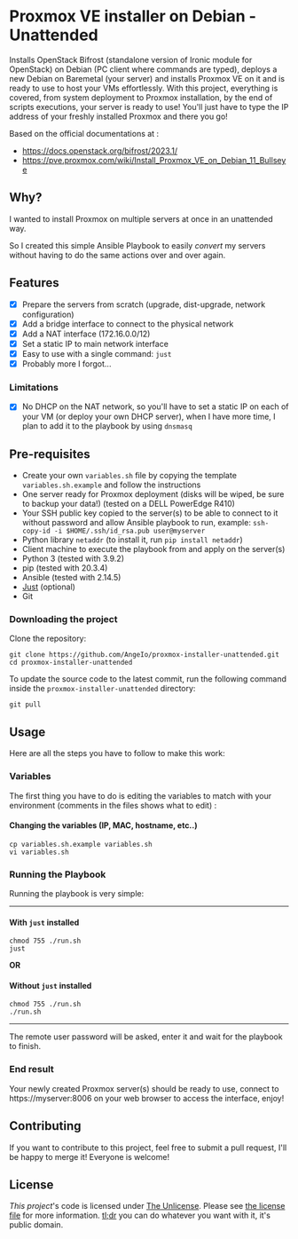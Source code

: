 # Proxmox VE installer on Debian - Unattended

Installs OpenStack Bifrost (standalone version of Ironic module for OpenStack) on Debian (PC client where commands are typed), deploys a new Debian on Baremetal (your server) and installs Proxmox VE on it and is ready to use to host your VMs effortlessly.
With this project, everything is covered, from system deployment to Proxmox installation, by the end of scripts executions, your server is ready to use! You'll just have to type the IP address of your freshly installed Proxmox and there you go!

Based on the official documentations at :
- https://docs.openstack.org/bifrost/2023.1/
- https://pve.proxmox.com/wiki/Install_Proxmox_VE_on_Debian_11_Bullseye

## Why?

I wanted to install Proxmox on multiple servers at once in an unattended way.

So I created this simple Ansible Playbook to easily _convert_ my servers without having to do the same actions over and over again.

## Features

- [x] Prepare the servers from scratch (upgrade, dist-upgrade, network configuration)
- [x] Add a bridge interface to connect to the physical network
- [x] Add a NAT interface (172.16.0.0/12)
- [x] Set a static IP to main network interface
- [x] Easy to use with a single command: `just`
- [x] Probably more I forgot...

### Limitations

- [x] No DHCP on the NAT network, so you'll have to set a static IP on each of your VM (or deploy your own DHCP server), when I have more time, I plan to add it to the playbook by using `dnsmasq`

## Pre-requisites

- Create your own `variables.sh` file by copying the template `variables.sh.example` and follow the instructions
- One server ready for Proxmox deployment (disks will be wiped, be sure to backup your data!) (tested on a DELL PowerEdge R410)
- Your SSH public key copied to the server(s) to be able to connect to it without password and allow Ansible playbook to run, example: `ssh-copy-id -i $HOME/.ssh/id_rsa.pub user@myserver`
- Python library `netaddr` (to install it, run `pip install netaddr`)
- Client machine to execute the playbook from and apply on the server(s)
- Python 3 (tested with 3.9.2)
- pip (tested with 20.3.4)
- Ansible (tested with 2.14.5)
- [Just](https://github.com/casey/just) (optional)
- Git

### Downloading the project

Clone the repository:

```shell
git clone https://github.com/AngeIo/proxmox-installer-unattended.git
cd proxmox-installer-unattended
```

To update the source code to the latest commit, run the following command inside the `proxmox-installer-unattended` directory:

```shell
git pull
```

## Usage

Here are all the steps you have to follow to make this work:

### Variables

The first thing you have to do is editing the variables to match with your environment (comments in the files shows what to edit) :

#### Changing the variables (IP, MAC, hostname, etc..)
```shell
cp variables.sh.example variables.sh
vi variables.sh
```

### Running the Playbook

Running the playbook is very simple:

---
#### With `just` installed
```shell
chmod 755 ./run.sh
just
```

**OR**

#### Without `just` installed
```shell
chmod 755 ./run.sh
./run.sh
```
---

The remote user password will be asked, enter it and wait for the playbook to finish.

### End result

Your newly created Proxmox server(s) should be ready to use, connect to https://myserver:8006 on your web browser to access the interface, enjoy!

## Contributing

If you want to contribute to this project, feel free to submit a pull request, I'll be happy to merge it! Everyone is welcome!

## License

*This project*'s code is licensed under [The Unlicense](https://opensource.org/license/unlicense). Please see [the license file](LICENSE) for more information. [tl;dr](https://www.tldrlegal.com/license/unlicense) you can do whatever you want with it, it's public domain.
